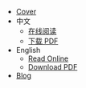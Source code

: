 * [Cover](/)
* 中文
  * [在线阅读](/cn/)
  * [下载 PDF](https://onregularinvesting.com/pdf/on-regularinvesting-cn.pdf)
* English
  * [Read Online](/en/)
  * [Download PDF](https://onregularinvesting.com/pdf/on-regularinvesting-en.pdf)
* [Blog](/blog/)


